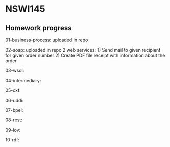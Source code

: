 # NSWI145

## Homework progress

01-business-process: uploaded in repo

02-soap: uploaded in repo
  2 web services:
    1) Send mail to given recipient for given order number
    2) Create PDF file receipt with information about the order

03-wsdl:

04-intermediary:

05-cxf:

06-uddi:

07-bpel:

08-rest:

09-lov:

10-rdf:

